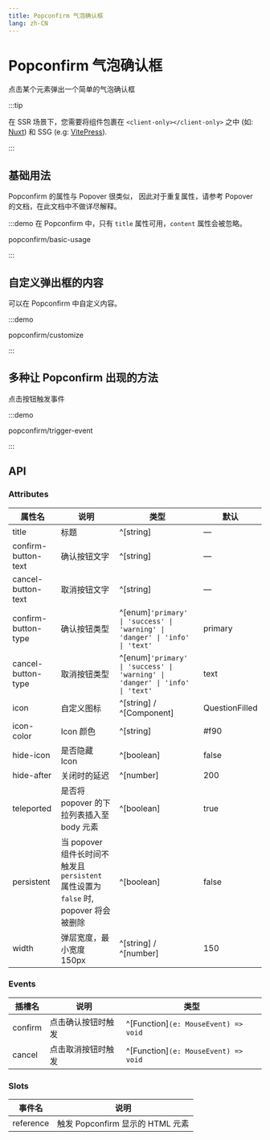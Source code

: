 ```yaml
---
title: Popconfirm 气泡确认框
lang: zh-CN
---
```


# Popconfirm 气泡确认框

点击某个元素弹出一个简单的气泡确认框

:::tip

在 SSR 场景下，您需要将组件包裹在 `<client-only></client-only>` 之中 (如: [Nuxt](https://nuxt.com/v3)) 和 SSG (e.g: [VitePress](https://vitepress.vuejs.org/)).

:::

## 基础用法

Popconfirm 的属性与 Popover 很类似， 因此对于重复属性，请参考 Popover 的文档，在此文档中不做详尽解释。

:::demo 在 Popconfirm 中，只有 `title` 属性可用，`content` 属性会被忽略。

popconfirm/basic-usage

:::

## 自定义弹出框的内容

可以在 Popconfirm 中自定义内容。

:::demo

popconfirm/customize

:::

## 多种让 Popconfirm 出现的方法

点击按钮触发事件

:::demo

popconfirm/trigger-event

:::

## API

### Attributes

| 属性名                 | 说明                                                              | 类型                                                                                | 默认             |
| ------------------- | --------------------------------------------------------------- | --------------------------------------------------------------------------------- | -------------- |
| title               | 标题                                                              | ^[string]                                                                         | —              |
| confirm-button-text | 确认按钮文字                                                          | ^[string]                                                                         | —              |
| cancel-button-text  | 取消按钮文字                                                          | ^[string]                                                                         | —              |
| confirm-button-type | 确认按钮类型                                                          | ^[enum]`'primary' \| 'success' \| 'warning' \| 'danger' \| 'info' \| 'text'` | primary        |
| cancel-button-type  | 取消按钮类型                                                          | ^[enum]`'primary' \| 'success' \| 'warning' \| 'danger' \| 'info' \| 'text'` | text           |
| icon                | 自定义图标                                                           | ^[string] / ^[Component]                                                          | QuestionFilled |
| icon-color          | Icon 颜色                                                         | ^[string]                                                                         | #f90           |
| hide-icon           | 是否隐藏 Icon                                                       | ^[boolean]                                                                        | false          |
| hide-after          | 关闭时的延迟                                                          | ^[number]                                                                         | 200            |
| teleported          | 是否将 popover 的下拉列表插入至 body 元素                                    | ^[boolean]                                                                        | true           |
| persistent          | 当 popover 组件长时间不触发且 `persistent` 属性设置为 `false` 时, popover 将会被删除 | ^[boolean]                                                                        | false          |
| width               | 弹层宽度，最小宽度 150px                                                 | ^[string] / ^[number]                                                             | 150            |

### Events

| 插槽名     | 说明        | 类型                                      |
| ------- | --------- | --------------------------------------- |
| confirm | 点击确认按钮时触发 | ^[Function]`(e: MouseEvent) => void` |
| cancel  | 点击取消按钮时触发 | ^[Function]`(e: MouseEvent) => void` |

### Slots

| 事件名       | 说明                        |
| --------- | ------------------------- |
| reference | 触发 Popconfirm 显示的 HTML 元素 |
